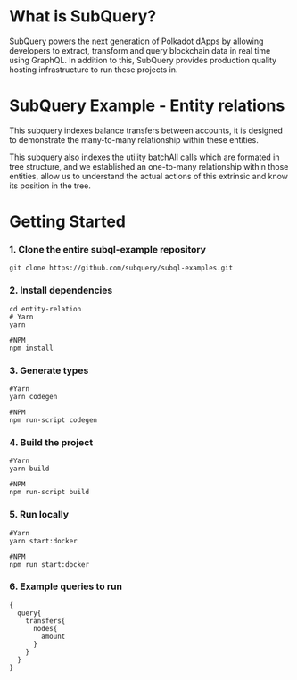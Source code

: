 # What is SubQuery?

SubQuery powers the next generation of Polkadot dApps by allowing developers to extract, transform and query blockchain data in real time using GraphQL. In addition to this, SubQuery provides production quality hosting infrastructure to run these projects in.

# SubQuery Example - Entity relations

This subquery indexes balance transfers between accounts, it is designed to demonstrate the many-to-many relationship within these entities.
 
This subquery also indexes the utility batchAll calls which are formated in tree structure, and we established an one-to-many relationship within those entities,  allow us to understand the actual actions of this extrinsic and know its position in the tree.

# Getting Started

### 1. Clone the entire subql-example repository

```shell
git clone https://github.com/subquery/subql-examples.git

```
### 2. Install dependencies

```shell
cd entity-relation
# Yarn
yarn

#NPM
npm install
```

### 3. Generate types

```shell
#Yarn
yarn codegen

#NPM
npm run-script codegen
```

### 4. Build the project

```shell
#Yarn
yarn build

#NPM
npm run-script build
```

### 5. Run locally

```shell
#Yarn
yarn start:docker

#NPM
npm run start:docker
```
### 6. Example queries to run
```shell
{
  query{
    transfers{
      nodes{
        amount
      }
    }
  }
}
```